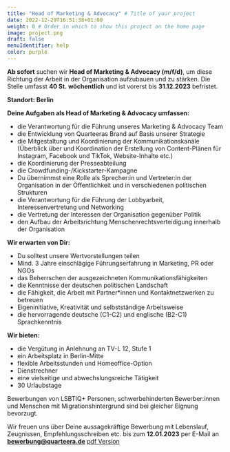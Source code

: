 ```yaml
---
title: "Head of Marketing & Advocacy" # Title of your project
date: 2022-12-29T16:51:38+01:00
weight: 0 # Order in which to show this project on the home page
image: project.png
draft: false
menuIdentifier: help
color: purple
---
```


**Ab sofort** suchen wir **Head of Marketing & Advocacy (m/f/d)**, um diese Richtung der Arbeit in der Organisation aufzubauen und zu stärken. Die Stelle umfasst **40 St. wöchentlich** und ist vorerst bis **31.12.2023** befristet.

**Standort: Berlin**

**Deine Aufgaben als Head of Marketing & Advocacy umfassen:**

- die Verantwortung für die Führung unseres Marketing & Advocacy Team
- die Entwicklung von Quarteeras Brand auf Basis unserer Strategie
- die Mitgestaltung und Koordinierung der Kommunikationskanäle (Überblick über und Koordination der Erstellung von Content-Plänen für Instagram, Facebook und TikTok, Website-Inhalte etc.)
- die Koordinierung der Presseabteilung
- die Crowdfunding-/Kickstarter-Kampagne
- Du übernimmst eine Rolle als Sprecher:in und Vertreter:in der Organisation in der Öffentlichkeit und in verschiedenen politischen Strukturen
- die Verantwortung für die Führung der Lobbyarbeit, Interessenvertretung und Networking
- die Vertretung der Interessen der Organisation gegenüber Politik
- den Aufbau der Arbeitsrichtung Menschenrechtsverteidigung innerhalb der Organisation

**Wir erwarten von Dir:**

- Du solltest unsere Wertvorstellungen teilen
- Mind. 3 Jahre einschlägige Führungserfahrung in Marketing, PR oder NGOs
- das Beherrschen der ausgezeichneten Kommunikationsfähigkeiten
- die Kenntnisse der deutschen politischen Landschaft
- die Fähigkeit, die Arbeit mit Partner*innen und Kontaktnetzwerken zu betreuen
- Eigeninitiative, Kreativität und selbstständige Arbeitsweise
- die hervorragende deutsche (C1-C2) und englische (B2-C1) Sprachkenntnis

**Wir bieten:**

- die Vergütung in Anlehnung an TV-L 12, Stufe 1
- ein Arbeitsplatz in Berlin-Mitte
- flexible Arbeitsstunden und Homeoffice-Option
- Dienstrechner
- eine vielseitige und abwechslungsreiche Tätigkeit
- 30 Urlaubstage

Bewerbungen von LSBTIQ+ Personen, schwerbehinderten Bewerber:innen und Menschen mit Migrationshintergrund sind bei gleicher Eignung bevorzugt.

Wir freuen uns über Deine aussagekräftige Bewerbung mit Lebenslauf, Zeugnissen, Empfehlungsschreiben etc. bis zum **12.01.2023** per E-Mail an **bewerbung@quarteera.de**
[pdf Version](https://quarteera.de/files/stelle/Head%20of%20Marketing.pdf)